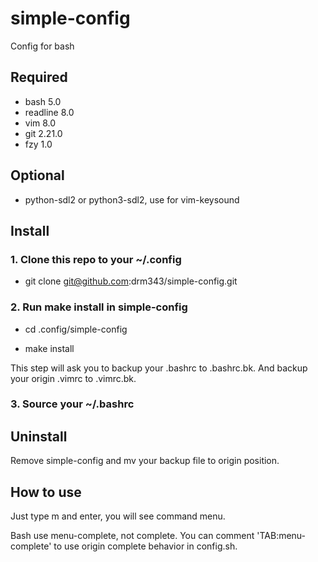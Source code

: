 # simple-config
Config for bash

## Required

* bash 5.0
* readline 8.0
* vim 8.0
* git 2.21.0
* fzy 1.0

## Optional

* python-sdl2 or python3-sdl2, use for vim-keysound

## Install

### 1. Clone this repo to your ~/.config

* git clone git@github.com:drm343/simple-config.git


### 2. Run make install in simple-config

* cd .config/simple-config

* make install

This step will ask you to backup your .bashrc to .bashrc.bk.
And backup your origin .vimrc to .vimrc.bk.


### 3. Source your ~/.bashrc


## Uninstall

Remove simple-config and mv your backup file to origin position.

## How to use

Just type m and enter, you will see command menu.

Bash use menu-complete, not complete. You can comment 'TAB:menu-complete' to use origin complete behavior in config.sh.

